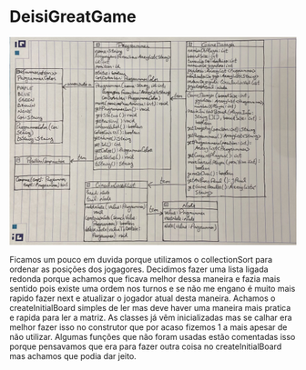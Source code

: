 # DeisiGreatGame
![](diagrama.png?raw=true "Diagrama UML")

Ficamos um pouco em duvida porque utilizamos o collectionSort para ordenar as posições dos jogagores.
Decidimos fazer uma lista ligada redonda porque achamos que ficava melhor dessa maneira e fazia mais sentido pois existe uma ordem nos turnos e se não me engano é muito mais rapido fazer next e atualizar o jogador atual desta maneira.
Achamos o createInitialBoard simples de ler mas deve haver uma maneira mais pratica e rapida para ler a matriz. 
As classes já vêm inicializadas mas se calhar era melhor fazer isso no construtor que por acaso fizemos 1 a mais apesar de não utilizar.
Algumas funções que não foram usadas estão comentadas isso porque pensavamos que era para fazer outra coisa no createInitialBoard mas achamos que podia dar jeito.
